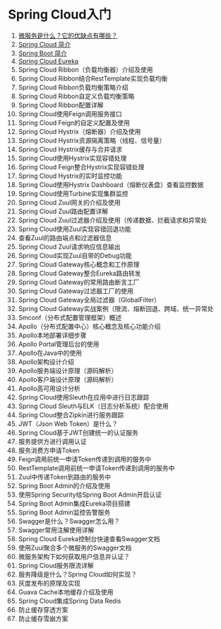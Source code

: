 # Spring Cloud入门

1. [微服务是什么？它的优缺点有哪些？](microservices.md)
2. [Spring Cloud 简介](spring-cloud.md)
3. [Spring Boot 简介](spring-boot.md)
8. [Spring Cloud Eureka](eureka.md)
17. Spring Cloud Ribbon（负载均衡器）介绍及使用
18. Spring Cloud Ribbon结合RestTemplate实现负载均衡
19. Spring Cloud Ribbon负载均衡策略介绍
20. Spring Cloud Ribbon自定义负载均衡策略
21. Spring Cloud Ribbon配置详解
22. Spring Cloud使用Feign调用服务接口
23. Spring Cloud Feign的自定义配置及使用
24. Spring Cloud Hystrix（熔断器）介绍及使用
25. Spring Cloud Hystrix资源隔离策略（线程、信号量）
26. Spring Cloud Hystrix缓存与合并请求
27. Spring Cloud使用Hystrix实现容错处理
28. Spring Cloud Feign整合Hystrix实现容错处理
29. Spring Cloud Hystrix的实时监控功能
30. Spring Cloud使用Hystrix Dashboard（熔断仪表盘）查看监控数据
31. Spring Cloud使用Turbine实现集群监控
32. Spring Cloud Zuul网关的介绍及使用
33. Spring Cloud Zuul路由配置详解
34. Spring Cloud Zuul过滤器介绍及使用（传递数据、拦截请求和异常处
35. Spring Cloud使用Zuul实现容错回退功能
36. 查看Zuul的路由端点和过滤器信息
37. Spring Cloud Zuul请求响应信息输出
38. Spring Cloud实现Zuul自带的Debug功能
39. Spring Cloud Gateway核心概念和工作原理
40. Spring Cloud Gateway整合Eureka路由转发
41. Spring Cloud Gateway的常用路由断言工厂
42. Spring Cloud Gateway过滤器工厂的使用
43. Spring Cloud Gateway全局过滤器（GlobalFilter）
44. Spring Cloud Gateway实战案例（限流、熔断回退、跨域、统一异常处
45. Smconf（分布式配置管理框架）概述
46. Apollo（分布式配置中心）核心概念及核心功能介绍
47. Apollo本地部署详细步骤
48. Apollo Portal管理后台的使用
49. Apollo在Java中的使用
50. Apollo架构设计介绍
51. Apollo服务端设计原理（源码解析）
52. Apollo客户端设计原理（源码解析）
53. Apollo高可用设计分析
54. Spring Cloud使用Sleuth在应用中进行日志跟踪
55. Spring Cloud Sleuth与ELK（日志分析系统）配合使用
56. Spring Cloud整合Zipkin进行服务跟踪
57. JWT（Json Web Token）是什么？
58. Spring Cloud基于JWT创建统一的认证服务
59. 服务提供方进行调用认证
60. 服务消费方申请Token
61. Feign调用前统一申请Token传递到调用的服务中
62. RestTemplate调用前统一申请Token传递到调用的服务中
63. Zuul中传递Token到路由的服务中
64. Spring Boot Admin的介绍及使用
65. 使用Spring Security给Spring Boot Admin开启认证
66. Spring Boot Admin集成Eureka项目搭建
67. Spring Boot Admin监控告警服务
68. Swagger是什么？Swagger怎么用？
69. Swagger常用注解使用详解
70. Spring Cloud Eureka控制台快速查看Swagger文档
71. 使用Zuul聚合多个微服务的Swagger文档
72. 微服务架构下如何获取用户信息并认证？
73. Spring Cloud服务限流详解
74. 服务降级是什么？Spring Cloud如何实现？
75. 灰度发布的原理及实现
76. Guava Cache本地缓存介绍及使用
77. Spring Cloud集成Spring Data Redis
78. 防止缓存穿透方案
79. 防止缓存雪崩方案